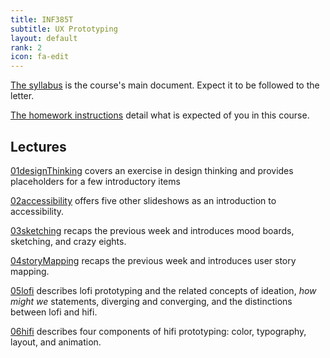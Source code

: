 ```yaml
---
title: INF385T
subtitle: UX Prototyping
layout: default
rank: 2
icon: fa-edit
---
```



[The syllabus](/uxproto/syllabus.html) is the course's main document. Expect it to be followed to the letter.

[The homework instructions](/uxproto/hwInstructions.html) detail what is expected of you in this course.

## Lectures

[01designThinking](/uxproto/01designThinking/index.html) covers an exercise in design thinking and provides placeholders for a few introductory items

[02accessibility](/uxproto/02accessibility/index.html) offers five other slideshows as an introduction to accessibility.

[03sketching](/uxproto/03sketching/index.html) recaps the previous week and introduces mood boards, sketching, and crazy eights.

[04storyMapping](/uxproto/04storyMapping/index.html) recaps the previous week and introduces user story mapping.

[05lofi](/uxproto/05lofi/index.html) describes lofi prototyping and the related concepts of ideation, *how might we* statements, diverging and converging, and the distinctions between lofi and hifi.

[06hifi](/uxproto/06hifi/index.html) describes four components of hifi prototyping: color, typography, layout, and animation.

<!--

[07ucdAgile](/uxproto/07ucdAgile/index.html) describes the relationship between User Centered Design and Agile.

[08clients](/uxproto/08clients/index.html) recaps the previous week and discusses clients and stakeholders.

[09workshop](/uxproto/09workshop/index.html) discusses how to lead a design thinking workshop to get developers and other stakeholders on the same page as designers.

Week 10 is Spring Break.

[11testing](/uxproto/11testing/index.html) explains user testing and its aftermath.

[12moreTesting](/uxproto/12moreTesting/index.html) further talks about testing.

-->
